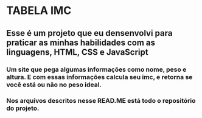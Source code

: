 # TABELA IMC

## Esse é um projeto que eu densenvolvi para praticar as minhas habilidades com as linguagens, HTML, CSS e JavaScript

### Um site que pega algumas informações como nome, peso e altura. E com essas informações calcula seu imc, e retorna se você está ou não no peso ideal.
### Nos arquivos descritos nesse READ.ME está todo o repositório do projeto.
